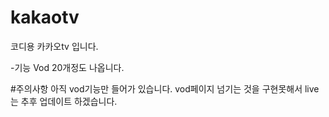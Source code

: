 # kakaotv
코디용 카카오tv 입니다. 

-기능
 Vod 20개정도 나옵니다.

#주의사항
아직 vod기능만 들어가 있습니다. vod페이지 넘기는 것을 구현못해서 
live는 추후 업데이트 하겠습니다.
